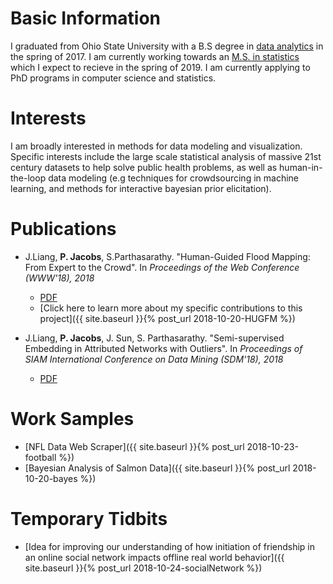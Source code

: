 # Basic Information

I graduated from Ohio State University with a B.S degree in [data analytics](https://data-analytics.osu.edu) in the spring of 2017. I am currently working towards an [M.S. in statistics](https://stat.osu.edu) which I expect to recieve in the spring of 2019. I am currently applying to PhD programs in computer science and statistics.

# Interests

I am broadly interested in methods for data modeling and visualization. Specific interests include the large scale statistical analysis of massive 21st century datasets to help solve public health problems, as well as human-in-the-loop data modeling (e.g techniques for crowdsourcing in machine learning, and methods for interactive bayesian prior elicitation).

# Publications

* J.Liang, **P. Jacobs**, S.Parthasarathy. "Human-Guided Flood Mapping: From Expert to the Crowd". In *Proceedings of the Web Conference (WWW'18), 2018*
	* [PDF](/assets/CHUG_FM.pdf)
	* [Click here to learn more about my specific contributions to this project]({{ site.baseurl }}{% post_url 2018-10-20-HUGFM %})

* J.Liang, **P. Jacobs**, J. Sun, S. Parthasarathy. "Semi-supervised Embedding in Attributed Networks with Outliers". In *Proceedings of SIAM International Conference on Data Mining (SDM'18), 2018*
	* [PDF](https://arxiv.org/pdf/1703.08100.pdf)

<!---
# Ideas

* [Project Idea 1]({{ site.baseurl }}{% post_url 2018-10-20-idea1 %})
* [Project Idea 2]({{ site.baseurl }}{% post_url 2018-10-21-idea2 %})
--->

# Work Samples

* [NFL Data Web Scraper]({{ site.baseurl }}{% post_url 2018-10-23-football %})
* [Bayesian Analysis of Salmon Data]({{ site.baseurl }}{% post_url 2018-10-20-bayes %})

# Temporary Tidbits

* [Idea for improving our understanding of how initiation of friendship in an online social network impacts offline real world behavior]({{ site.baseurl }}{% post_url 2018-10-24-socialNetwork %})
